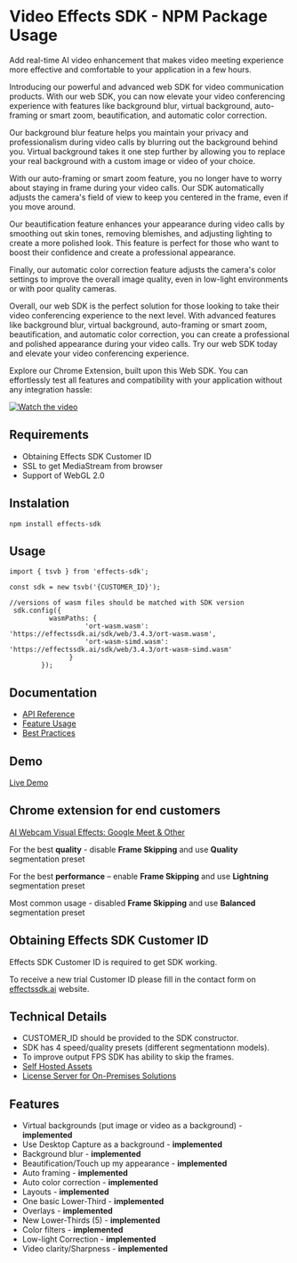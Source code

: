 # Video Effects SDK - NPM Package Usage

Add real-time AI video enhancement that makes video meeting experience more effective and comfortable to your application in a few hours. 

Introducing our powerful and advanced web SDK for video communication products. With our web SDK, you can now elevate your video conferencing experience with features like background blur, virtual background, auto-framing or smart zoom, beautification, and automatic color correction.

Our background blur feature helps you maintain your privacy and professionalism during video calls by blurring out the background behind you. Virtual background takes it one step further by allowing you to replace your real background with a custom image or video of your choice.

With our auto-framing or smart zoom feature, you no longer have to worry about staying in frame during your video calls. Our SDK automatically adjusts the camera's field of view to keep you centered in the frame, even if you move around.

Our beautification feature enhances your appearance during video calls by smoothing out skin tones, removing blemishes, and adjusting lighting to create a more polished look. This feature is perfect for those who want to boost their confidence and create a professional appearance.

Finally, our automatic color correction feature adjusts the camera's color settings to improve the overall image quality, even in low-light environments or with poor quality cameras.

Overall, our web SDK is the perfect solution for those looking to take their video conferencing experience to the next level. With advanced features like background blur, virtual background, auto-framing or smart zoom, beautification, and automatic color correction, you can create a professional and polished appearance during your video calls. Try our web SDK today and elevate your video conferencing experience.

Explore our Chrome Extension, built upon this Web SDK. You can effortlessly test all features and compatibility with your application without any integration hassle:

[![Watch the video](https://img.youtube.com/vi/KHBk3qwP2_I/hqdefault.jpg)](https://www.youtube.com/embed/KHBk3qwP2_I)

## Requirements

- Obtaining Effects SDK Customer ID
- SSL to get MediaStream from browser
- Support of WebGL 2.0

## Instalation

```
npm install effects-sdk
```

## Usage

```
import { tsvb } from 'effects-sdk';

const sdk = new tsvb('{CUSTOMER_ID}');

//versions of wasm files should be matched with SDK version
 sdk.config({
          wasmPaths: { 
                   'ort-wasm.wasm': 'https://effectssdk.ai/sdk/web/3.4.3/ort-wasm.wasm',
                   'ort-wasm-simd.wasm': 'https://effectssdk.ai/sdk/web/3.4.3/ort-wasm-simd.wasm'
               }
        });

```

## Documentation
- [API Reference](https://effectssdk.ai/sdk/web/docs/classes/tsvb.html)
- [Feature Usage](https://github.com/EffectsSDK/web-integration-sample/blob/main/docs/Features-Usage-Examples.md)
- [Best Practices](https://github.com/EffectsSDK/web-integration-sample/blob/main/docs/Best-Practices.md)

## Demo
[Live Demo](https://effectssdk.ai/sdk/demo)

## Chrome extension for end customers
[AI Webcam Visual Effects: Google Meet & Other](https://chromewebstore.google.com/detail/ai-webcam-visual-effects/iedbphhbpflhgpihkcceocomcdnemcbj)


For the best **quality** - disable **Frame Skipping** and use **Quality** segmentation preset

For the best **performance** – enable **Frame Skipping** and use **Lightning** segmentation preset

Most common usage - disabled **Frame Skipping** and use **Balanced** segmentation preset

## Obtaining Effects SDK Customer ID
Effects SDK Customer ID is required to get SDK working.

To receive a new trial Customer ID please fill in the contact form on [effectssdk.ai](https://effectssdk.ai/request-trial) website.

## Technical Details

- CUSTOMER_ID should be provided to the SDK constructor.
- SDK has 4 speed/quality presets (different segmentationn models).
- To improve output FPS SDK has ability to skip the frames.
- [Self Hosted Assets](https://github.com/EffectsSDK/web-integration-sample/blob/main/docs/Self-Hosted-Assets.md)
- [License Server for On-Premises Solutions](https://github.com/EffectsSDK/web-integration-sample/blob/main/docs/License-Server-for-On-Premises-Solutions.md)

## Features

- Virtual backgrounds (put image or video as a background) - **implemented**
- Use Desktop Capture as a background - **implemented**
- Background blur - **implemented**
- Beautification/Touch up my appearance - **implemented**
- Auto framing - **implemented**
- Auto color correction - **implemented**
- Layouts - **implemented**
- One basic Lower-Third - **implemented**
- Overlays - **implemented**
- New Lower-Thirds (5) - **implemented**
- Color filters - **implemented**
- Low-light Correction - **implemented**
- Video clarity/Sharpness - **implemented**